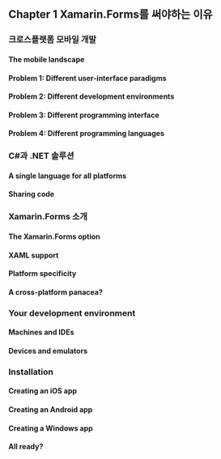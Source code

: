 ## Chapter 1 Xamarin.Forms를 써야하는 이유

### 크로스플랫폼 모바일 개발

#### The mobile landscape

#### Problem 1: Different user-interface paradigms

#### Problem 2: Different development environments

#### Problem 3: Different programming interface

#### Problem 4: Different programming languages


### C#과 .NET 솔루션

#### A single language for all platforms

#### Sharing code



### Xamarin.Forms 소개

#### The Xamarin.Forms option

#### XAML support

#### Platform specificity

#### A cross-platform panacea?



### Your development environment

#### Machines and IDEs

#### Devices and emulators 



### Installation

#### Creating an iOS app

#### Creating an Android app

#### Creating a Windows app

#### All ready?


